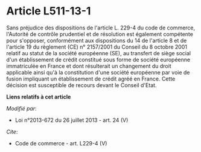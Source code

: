 # Article L511-13-1

Sans préjudice des dispositions de l'article L. 229-4 du code de commerce, l'Autorité de contrôle prudentiel et de résolution
est également compétente pour s'opposer, conformément aux dispositions du 14 de l'article 8 et de l'article 19 du règlement
(CE) n° 2157/2001 du Conseil du 8 octobre 2001 relatif au statut de la société européenne (SE), au transfert de siège social
d'un établissement de crédit constitué sous forme de société européenne immatriculée en France et dont résulterait un
changement du droit applicable ainsi qu'à la constitution d'une société européenne par voie de fusion impliquant un
établissement de crédit agréé en France. Cette décision est susceptible de recours devant le Conseil d'Etat.

**Liens relatifs à cet article**

_Modifié par_:

  - Loi n°2013-672 du 26 juillet 2013 - art. 24 (V)

_Cite_:

  - Code de commerce - art. L229-4 (V)
